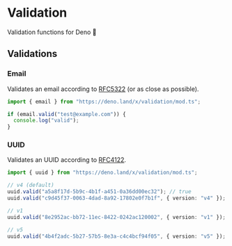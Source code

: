 # Validation

Validation functions for Deno 🦕

## Validations

### Email

Validates an email according to
[RFC5322](https://tools.ietf.org/html/rfc5322#section-3.4) (or as close as
possible).

```ts
import { email } from "https://deno.land/x/validation/mod.ts";

if (email.valid("test@example.com")) {
  console.log("valid");
}
```

### UUID

Validates an UUID according to
[RFC4122](https://datatracker.ietf.org/doc/html/rfc4122).

```ts
import { uuid } from "https://deno.land/x/validation/mod.ts";

// v4 (default)
uuid.valid("a5a8f17d-5b9c-4b1f-a451-0a36dd00ec32"); // true
uuid.valid("c9d45f37-0063-4dad-8a92-17802e0f7b1f", { version: "v4" }); // true

// v1
uuid.valid("8e2952ac-bb72-11ec-8422-0242ac120002", { version: "v1" }); // true

// v5
uuid.valid("4b4f2adc-5b27-57b5-8e3a-c4c4bcf94f05", { version: "v5" }); // true
```
